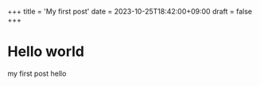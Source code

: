 +++
title = 'My first post'
date = 2023-10-25T18:42:00+09:00
draft = false
+++

# Hello world

my first post hello


